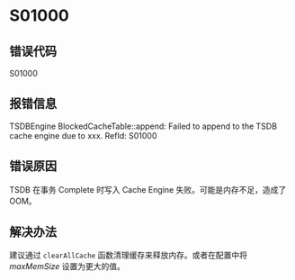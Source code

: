 # S01000

## 错误代码

S01000

## 报错信息

TSDBEngine BlockedCacheTable::append: Failed to append to the TSDB cache engine due
to xxx. RefId: S01000

## 错误原因

TSDB 在事务 Complete 时写入 Cache Engine 失败。可能是内存不足，造成了 OOM。

## 解决办法

建议通过 `clearAllCache` 函数清理缓存来释放内存。或者在配置中将 *maxMemSize*
设置为更大的值。

